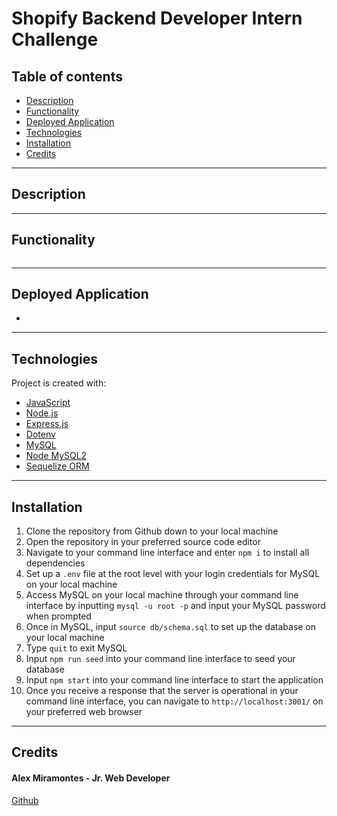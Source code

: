 # Shopify Backend Developer Intern Challenge

## Table of contents

- [Description](#description)
- [Functionality](#functionality)
- [Deployed Application](#deployed-application)
- [Technologies](#technologies)
- [Installation](#installation)
- [Credits](#credits)

---

## Description



---


## Functionality 


![]()


---


## Deployed Application

- []()

---


## Technologies

Project is created with:

- [JavaScript](https://www.javascript.com/)
- [Node.js](https://nodejs.org/)
- [Express.js](https://expressjs.com/)
- [Dotenv](https://www.npmjs.com/package/dotenv)
- [MySQL](https://www.mysql.com/)
- [Node MySQL2](https://www.npmjs.com/package/mysql2)
- [Sequelize ORM](https://sequelize.org/)


---

## Installation

1. Clone the repository from Github down to your local machine
2. Open the repository in your preferred source code editor
3. Navigate to your command line interface and enter `npm i` to install all dependencies
4. Set up a `.env` file at the root level with your login credentials for MySQL on your local machine
5. Access MySQL on your local machine through your command line interface by inputting `mysql -u root -p` and input your MySQL password when prompted
6. Once in MySQL, input `source db/schema.sql` to set up the database on your local machine
7. Type `quit` to exit MySQL
8. Input `npm run seed` into your command line interface to seed your database
9. Input `npm start` into your command line interface to start the application
10. Once you receive a response that the server is operational in your command line interface, you can navigate to `http://localhost:3001/` on your preferred web browser

---

## Credits

#### Alex Miramontes - Jr. Web Developer

[Github](https://www.github.com/amiramonte)
